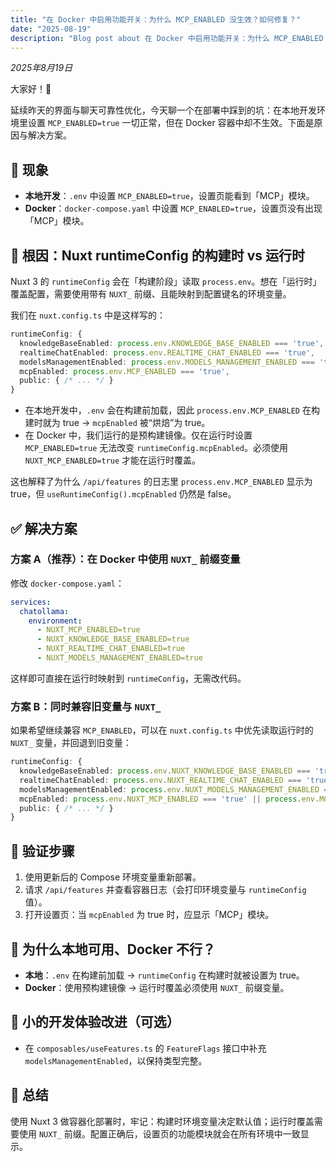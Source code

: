 ```yaml
---
title: "在 Docker 中启用功能开关：为什么 MCP_ENABLED 没生效？如何修复？"
date: "2025-08-19"
description: "Blog post about 在 Docker 中启用功能开关：为什么 MCP_ENABLED 没生效？如何修复？"
---
```



*2025年8月19日*

大家好！👋

延续昨天的界面与聊天可靠性优化，今天聊一个在部署中踩到的坑：在本地开发环境里设置 `MCP_ENABLED=true` 一切正常，但在 Docker 容器中却不生效。下面是原因与解决方案。

## 🐛 现象

- **本地开发**：`.env` 中设置 `MCP_ENABLED=true`，设置页能看到「MCP」模块。
- **Docker**：`docker-compose.yaml` 中设置 `MCP_ENABLED=true`，设置页没有出现「MCP」模块。

## 🔎 根因：Nuxt runtimeConfig 的构建时 vs 运行时

Nuxt 3 的 `runtimeConfig` 会在「构建阶段」读取 `process.env`。想在「运行时」覆盖配置，需要使用带有 `NUXT_` 前缀、且能映射到配置键名的环境变量。

我们在 `nuxt.config.ts` 中是这样写的：

```ts
runtimeConfig: {
  knowledgeBaseEnabled: process.env.KNOWLEDGE_BASE_ENABLED === 'true',
  realtimeChatEnabled: process.env.REALTIME_CHAT_ENABLED === 'true',
  modelsManagementEnabled: process.env.MODELS_MANAGEMENT_ENABLED === 'true',
  mcpEnabled: process.env.MCP_ENABLED === 'true',
  public: { /* ... */ }
}
```

- 在本地开发中，`.env` 会在构建前加载，因此 `process.env.MCP_ENABLED` 在构建时就为 true → `mcpEnabled` 被“烘焙”为 true。
- 在 Docker 中，我们运行的是预构建镜像。仅在运行时设置 `MCP_ENABLED=true` 无法改变 `runtimeConfig.mcpEnabled`。必须使用 `NUXT_MCP_ENABLED=true` 才能在运行时覆盖。

这也解释了为什么 `/api/features` 的日志里 `process.env.MCP_ENABLED` 显示为 true，但 `useRuntimeConfig().mcpEnabled` 仍然是 false。

## ✅ 解决方案

### 方案 A（推荐）：在 Docker 中使用 `NUXT_` 前缀变量

修改 `docker-compose.yaml`：

```yaml
services:
  chatollama:
    environment:
      - NUXT_MCP_ENABLED=true
      - NUXT_KNOWLEDGE_BASE_ENABLED=true
      - NUXT_REALTIME_CHAT_ENABLED=true
      - NUXT_MODELS_MANAGEMENT_ENABLED=true
```

这样即可直接在运行时映射到 `runtimeConfig`，无需改代码。

### 方案 B：同时兼容旧变量与 `NUXT_`

如果希望继续兼容 `MCP_ENABLED`，可以在 `nuxt.config.ts` 中优先读取运行时的 `NUXT_` 变量，并回退到旧变量：

```ts
runtimeConfig: {
  knowledgeBaseEnabled: process.env.NUXT_KNOWLEDGE_BASE_ENABLED === 'true' || process.env.KNOWLEDGE_BASE_ENABLED === 'true',
  realtimeChatEnabled: process.env.NUXT_REALTIME_CHAT_ENABLED === 'true' || process.env.REALTIME_CHAT_ENABLED === 'true',
  modelsManagementEnabled: process.env.NUXT_MODELS_MANAGEMENT_ENABLED === 'true' || process.env.MODELS_MANAGEMENT_ENABLED === 'true',
  mcpEnabled: process.env.NUXT_MCP_ENABLED === 'true' || process.env.MCP_ENABLED === 'true',
  public: { /* ... */ }
}
```

## 🔧 验证步骤

1. 使用更新后的 Compose 环境变量重新部署。
2. 请求 `/api/features` 并查看容器日志（会打印环境变量与 `runtimeConfig` 值）。
3. 打开设置页：当 `mcpEnabled` 为 true 时，应显示「MCP」模块。

## 🤔 为什么本地可用、Docker 不行？

- **本地**：`.env` 在构建前加载 → `runtimeConfig` 在构建时就被设置为 true。
- **Docker**：使用预构建镜像 → 运行时覆盖必须使用 `NUXT_` 前缀变量。

## 📝 小的开发体验改进（可选）

- 在 `composables/useFeatures.ts` 的 `FeatureFlags` 接口中补充 `modelsManagementEnabled`，以保持类型完整。

## 🎯 总结

使用 Nuxt 3 做容器化部署时，牢记：构建时环境变量决定默认值；运行时覆盖需要使用 `NUXT_` 前缀。配置正确后，设置页的功能模块就会在所有环境中一致显示。
